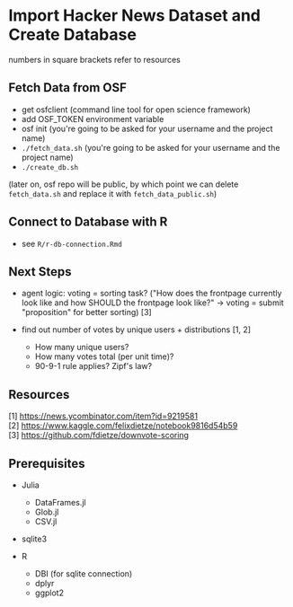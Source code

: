 # Import Hacker News Dataset and Create Database

numbers in square brackets refer to resources


## Fetch Data from OSF

* get osfclient (command line tool for open science framework)
* add OSF_TOKEN environment variable
* osf init (you're going to be asked for your username and the project name)
* `./fetch_data.sh` (you're going to be asked for your username and the project name)
* `./create_db.sh`

(later on, osf repo will be public, by which point we can delete `fetch_data.sh` and replace it with `fetch_data_public.sh`)


## Connect to Database with R

* see `R/r-db-connection.Rmd`


## Next Steps

* agent logic: voting = sorting task? ("How does the frontpage currently look like and how SHOULD the frontpage look like?" -> voting = submit "proposition" for better sorting) [3]
* find out number of votes by unique users + distributions [1, 2]

    * How many unique users? 
    * How many votes total (per unit time)?
    * 90-9-1 rule applies? Zipf's law?  


## Resources

[1] https://news.ycombinator.com/item?id=9219581  
[2] https://www.kaggle.com/felixdietze/notebook9816d54b59  
[3] https://github.com/fdietze/downvote-scoring 


## Prerequisites

* Julia 

    * DataFrames.jl
    * Glob.jl
    * CSV.jl

* sqlite3
* R

    * DBI (for sqlite connection)
    * dplyr
    * ggplot2

